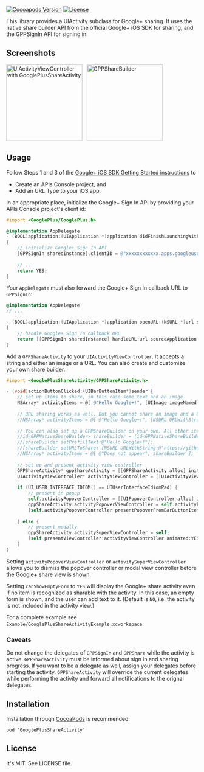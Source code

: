 [![Cocoapods Version](http://img.shields.io/cocoapods/v/GooglePlusShareActivity.svg?style=flat)](http://cocoapods.org/?q=GooglePlusShareActivity) [![License](http://img.shields.io/cocoapods/l/GooglePlusShareActivity.svg?style=flat)](https://github.com/lysannschlegel/GooglePlusShareActivity/blob/master/LICENSE)

This library provides a UIActivity subclass for Google+ sharing. It uses the native share builder API from the official Google+ iOS SDK for sharing, and the GPPSignIn API for signing in.

## Screenshots

<img src="https://github.com/lysannschlegel/GooglePlusShareActivity/wiki/screenshots/UIActivityViewController.png" alt="UIActivityViewController with GooglePlusShareActivity" width="200px"/> &nbsp;
<img src="https://github.com/lysannschlegel/GooglePlusShareActivity/wiki/screenshots/GPPShareBuilder_text.png" alt="GPPShareBuilder" width="200px"/>

## Usage

Follow Steps 1 and 3 of the [Google+ iOS SDK Getting Started instructions](https://developers.google.com/+/mobile/ios/getting-started) to

  * Create an APIs Console project, and
  * Add an URL Type to your iOS app.

In an appropriate place, initialize the Google+ Sign In API by providing your APIs Console project's client id:

``` objective-c
#import <GooglePlus/GooglePlus.h>

@implementation AppDelegate
- (BOOL)application:(UIApplication *)application didFinishLaunchingWithOptions:(NSDictionary *)launchOptions
{
    // initialize Google+ Sign In API
    [GPPSignIn sharedInstance].clientID = @"xxxxxxxxxxxx.apps.googleusercontent.com";
    
    // ...
    return YES;
}
```

Your `AppDelegate` must also forward the Google+ Sign In callback URL to `GPPSignIn`:

``` objective-c
@implementation AppDelegate
// ...

- (BOOL)application:(UIApplication *)application openURL:(NSURL *)url sourceApplication:(NSString *)sourceApplication annotation:(id)annotation
{
    // handle Google+ Sign In callback URL
    return [[GPPSignIn sharedInstance] handleURL:url sourceApplication:sourceApplication annotation:annotation];
}
```

Add a `GPPShareActivity` to your `UIActivityViewController`.
It accepts a string and either an image or a URL. You can also create and customize your own share builder.

``` objective-c
#import <GooglePlusShareActivity/GPPShareActivity.h>

- (void)actionButtonClicked:(UIBarButtonItem*)sender {
    // set up items to share, in this case some text and an image
    NSArray* activityItems = @[ @"Hello Google+!", [UIImage imageNamed:@"example.jpg"] ];
    
    // URL sharing works as well. But you cannot share an image and a URL at the same time :(
    //NSArray* activityItems = @[ @"Hello Google+!", [NSURL URLWithString:@"https://github.com/lysannschlegel/GooglePlusShareActivity"] ];
    
    // You can also set up a GPPShareBuilder on your own. All other items will be ignored
    //id<GPPNativeShareBuilder> shareBuilder = (id<GPPNativeShareBuilder>)[GPPShare sharedInstance].nativeShareDialog;
    //[shareBuilder setPrefillText:@"Hello Google+!"];
    //[shareBuilder setURLToShare: [NSURL URLWithString:@"https://github.com/lysannschlegel/GooglePlusShareActivity"]];
    //NSArray* activityItems = @[ @"Does not appear", shareBuilder ];
    
    // set up and present activity view controller
    GPPShareActivity* gppShareActivity = [[GPPShareActivity alloc] init];
    UIActivityViewController* activityViewController = [[UIActivityViewController alloc] initWithActivityItems:activityItems applicationActivities:@[gppShareActivity]];
    
    if (UI_USER_INTERFACE_IDIOM() == UIUserInterfaceIdiomPad) {
        // present in popup
        self.activityPopoverController = [[UIPopoverController alloc] initWithContentViewController:activityViewController];
        gppShareActivity.activityPopoverViewController = self.activityPopoverController;
        [self.activityPopoverController presentPopoverFromBarButtonItem:sender permittedArrowDirections:UIPopoverArrowDirectionAny animated:YES];
        
    } else {
        // present modally
        gppShareActivity.activitySuperViewController = self;
        [self presentViewController:activityViewController animated:YES completion:NULL];
    }
}
```

Setting `activityPopoverViewController` or `activitySuperViewController` allows you to dismiss the popover controller or modal view controller before the Google+ share view is shown.

Setting `canShowEmptyForm` to `YES` will display the Google+ share activity even if no item is recognized as sharable with the activity. In this case, an empty form is shown, and the user can add text to it. (Default is `NO`, i.e. the activity is not included in the activity view.)

For a complete example see `Example/GooglePlusShareActivityExample.xcworkspace`.

### Caveats

Do not change the delegates of `GPPSignIn` and `GPPShare` while the activity is active. `GPPShareActivity` must be informed about sign in and sharing progress.
If you want to be a delegate as well, assign your delegates before starting the activity. `GPPShareActivity` will override the current delegates while performing the activity and forward all notifications to the orignal delegates.

## Installation

Installation through [CocoaPods](http://cocoapods.org/) is recommended:
```
pod 'GooglePlusShareActivity'
```

## License

It's MIT. See LICENSE file.
